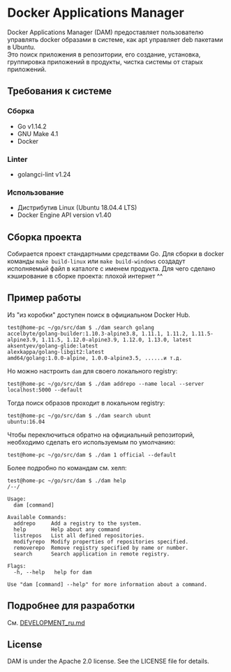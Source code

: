 # Docker Applications Manager
Docker Applications Manager (DAM) предоставляет пользователю управлять docker образами в системе,
как apt управляет deb пакетами в Ubuntu.   
Это поиск приложения в репозитории, его создание, установка, группировка приложений в продукты,
чистка системы от старых приложений. 

## Требования к системе
### Сборка
- Go v1.14.2
- GNU Make 4.1
- Docker
### Linter
- golangci-lint v1.24
### Использование
- Дистрибутив Linux (Ubuntu 18.04.4 LTS)
- Docker Engine API version v1.40

## Сборка проекта

Собирается проект стандартными средствами Go.
Для сборки в docker команды `make build-linux` или `make build-windows` создадут исполняемый файл в каталоге с именем продукта.
Для чего сделано кэширование в сборке проекта: плохой интернет ^^

## Пример работы

Из "из коробки" доступен поиск в официальном Docker Hub.
```
test@home-pc ~/go/src/dam $ ./dam search golang
accelbyte/golang-builder:1.10.3-alpine3.8, 1.11.1, 1.11.2, 1.11.5-alpine3.9, 1.11.5, 1.12.0-alpine3.9, 1.12.0, 1.13.0, latest
aksentyev/golang-glide:latest
alexkappa/golang-libgit2:latest
amd64/golang:1.0.0-alpine, 1.0.0-alpine3.5, ......и т.д.
```

Но можно настроить `dam` для своего локального registry:
```
test@home-pc ~/go/src/dam $ ./dam addrepo --name local --server localhost:5000 --default
```

Тогда поиск образов проходит в локальном registry:
```
test@home-pc ~/go/src/dam $ ./dam search ubunt
ubuntu:16.04
```

Чтобы переключиться обратно на официальный репозиторий, необходимо сделать его используемым по умолчанию:
```
test@home-pc ~/go/src/dam $ ./dam 1 official --default
```

Более подробно по командам см. хелп:
```
test@home-pc ~/go/src/dam $ ./dam help
/--/

Usage:
  dam [command]

Available Commands:
  addrepo     Add a registry to the system.
  help        Help about any command
  listrepos   List all defined repositories.
  modifyrepo  Modify properties of repositories specified.
  removerepo  Remove registry specified by name or number.
  search      Search application in remote registry.

Flags:
  -h, --help   help for dam

Use "dam [command] --help" for more information about a command.
```

## Подробнее для разработки
См. [DEVELOPMENT_ru.md](docs/DEVELOPMENT_ru.md)

## License
DAM is under the Apache 2.0 license. See the LICENSE file for details.